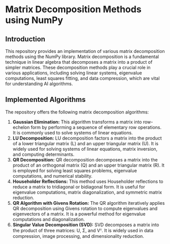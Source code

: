 # Matrix Decomposition Methods using NumPy
## Introduction
This repository provides an implementation of various matrix decomposition methods using the NumPy library. Matrix decomposition is a fundamental technique in linear algebra that decomposes a matrix into a product of simpler matrices. These decomposition methods play a crucial role in various applications, including solving linear systems, eigenvalue computations, least squares fitting, and data compression, which are vital for understanding AI algorithms.
## Implemented Algorithms
The repository offers the following matrix decomposition algorithms:
1. **Gaussian Elimination:** This algorithm transforms a matrix into row-echelon form by performing a sequence of elementary row operations. It is commonly used to solve systems of linear equations.
2. **LU Decomposition:** LU decomposition factors a matrix into the product of a lower triangular matrix (L) and an upper triangular matrix (U). It is widely used for solving systems of linear equations, matrix inversion, and computing determinants.
3. **QR Decomposition:** QR decomposition decomposes a matrix into the product of an orthogonal matrix (Q) and an upper triangular matrix (R). It is employed for solving least squares problems, eigenvalue computations, and numerical stability.
4. **Householder Reflections:** This method uses Householder reflections to reduce a matrix to tridiagonal or bidiagonal form. It is useful for eigenvalue computations, matrix diagonalization, and symmetric matrix reduction.
5. **QR Algorithm with Givens Rotation:** The QR algorithm iteratively applies QR decomposition using Givens rotation to compute eigenvalues and eigenvectors of a matrix. It is a powerful method for eigenvalue computations and diagonalization.
6. **Singular Value Decomposition (SVD):** SVD decomposes a matrix into the product of three matrices: U, Σ, and Vᵀ. It is widely used in data compression, image processing, and dimensionality reduction.
